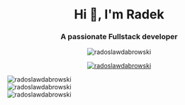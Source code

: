 <h1 align="center">Hi 👋, I'm Radek</h1>
<h3 align="center">A passionate Fullstack developer</h3>

<p align="center"> <img src="https://komarev.com/ghpvc/?username=radoslawdabrowski&label=Profile%20views&color=0e75b6&style=flat" alt="radoslawdabrowski" /> </p>

<p align="center"> <a href="https://github.com/ryo-ma/github-profile-trophy"><img src="https://github-profile-trophy.vercel.app/?username=radoslawdabrowski" alt="radoslawdabrowski" /></a> </p>

<div>
  <img style="display:block; margin: 0 auto" src="https://github-readme-stats.vercel.app/api?username=radoslawdabrowski&show_icons=true&locale=en" alt="radoslawdabrowski" />
  <img style="display:block; margin: 0 auto"  src="https://github-readme-stats.vercel.app/api/top-langs?username=radoslawdabrowski&show_icons=true&locale=en&layout=compact" alt="radoslawdabrowski" />
  <img style="display:block; margin: 0 auto"  src="https://github-readme-streak-stats.herokuapp.com/?user=radoslawdabrowski&" alt="radoslawdabrowski" />
</div>
